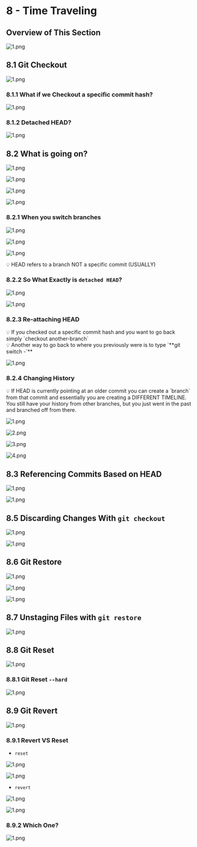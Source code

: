 # 8 - Time Traveling

## Overview of This Section

![1.png](8%20-%20Time%20Traveling%2080c6491fdeca404188d4b63872f07919/1.png)

## 8.1 Git Checkout

![1.png](8%20-%20Time%20Traveling%2080c6491fdeca404188d4b63872f07919/1%201.png)

### 8.1.1 What if we Checkout a specific commit hash?

![1.png](8%20-%20Time%20Traveling%2080c6491fdeca404188d4b63872f07919/1%202.png)

### 8.1.2 Detached HEAD?

![1.png](8%20-%20Time%20Traveling%2080c6491fdeca404188d4b63872f07919/1%203.png)

## 8.2 What is going on?

![1.png](8%20-%20Time%20Traveling%2080c6491fdeca404188d4b63872f07919/1%204.png)

![1.png](8%20-%20Time%20Traveling%2080c6491fdeca404188d4b63872f07919/1%205.png)

![1.png](8%20-%20Time%20Traveling%2080c6491fdeca404188d4b63872f07919/1%206.png)

![1.png](8%20-%20Time%20Traveling%2080c6491fdeca404188d4b63872f07919/1%207.png)

### 8.2.1 When you switch branches

![1.png](8%20-%20Time%20Traveling%2080c6491fdeca404188d4b63872f07919/1%208.png)

![1.png](8%20-%20Time%20Traveling%2080c6491fdeca404188d4b63872f07919/1%209.png)

![1.png](8%20-%20Time%20Traveling%2080c6491fdeca404188d4b63872f07919/1%2010.png)

<aside>
💡 HEAD refers to a branch NOT a specific commit (USUALLY)

</aside>

### 8.2.2 So What Exactly is `detached HEAD`?

![1.png](8%20-%20Time%20Traveling%2080c6491fdeca404188d4b63872f07919/1%2011.png)

![1.png](8%20-%20Time%20Traveling%2080c6491fdeca404188d4b63872f07919/1%2012.png)

### 8.2.3 Re-attaching HEAD

<aside>
💡 If you checked out a specific commit hash and you want to go back simply `checkout another-branch`

</aside>

<aside>
💡 Another way to go back to where you previously were is to type `**git switch -`**

</aside>

![1.png](8%20-%20Time%20Traveling%2080c6491fdeca404188d4b63872f07919/1%2013.png)

### 8.2.4 Changing History

<aside>
💡 If HEAD is currently pointing at an older commit you can create a `branch` from that commit and essentially you are creating a DIFFERENT TIMELINE. You still have your history from other branches, but you just went in the past and branched off from there.

</aside>

![1.png](8%20-%20Time%20Traveling%2080c6491fdeca404188d4b63872f07919/1%2014.png)

![2.png](8%20-%20Time%20Traveling%2080c6491fdeca404188d4b63872f07919/2.png)

![3.png](8%20-%20Time%20Traveling%2080c6491fdeca404188d4b63872f07919/3.png)

![4.png](8%20-%20Time%20Traveling%2080c6491fdeca404188d4b63872f07919/4.png)

## 8.3 Referencing Commits Based on HEAD

![1.png](8%20-%20Time%20Traveling%2080c6491fdeca404188d4b63872f07919/1%2015.png)

![1.png](8%20-%20Time%20Traveling%2080c6491fdeca404188d4b63872f07919/1%2016.png)

## 8.5 Discarding Changes With `git checkout`

![1.png](8%20-%20Time%20Traveling%2080c6491fdeca404188d4b63872f07919/1%2017.png)

![1.png](8%20-%20Time%20Traveling%2080c6491fdeca404188d4b63872f07919/1%2018.png)

## 8.6 Git Restore

![1.png](8%20-%20Time%20Traveling%2080c6491fdeca404188d4b63872f07919/1%2019.png)

![1.png](8%20-%20Time%20Traveling%2080c6491fdeca404188d4b63872f07919/1%2020.png)

![1.png](8%20-%20Time%20Traveling%2080c6491fdeca404188d4b63872f07919/1%2021.png)

## 8.7 Unstaging Files with `git restore`

![1.png](8%20-%20Time%20Traveling%2080c6491fdeca404188d4b63872f07919/1%2022.png)

## 8.8 Git Reset

![1.png](8%20-%20Time%20Traveling%2080c6491fdeca404188d4b63872f07919/1%2023.png)

### 8.8.1 Git Reset `--hard`

![1.png](8%20-%20Time%20Traveling%2080c6491fdeca404188d4b63872f07919/1%2024.png)

## 8.9 Git Revert

![1.png](8%20-%20Time%20Traveling%2080c6491fdeca404188d4b63872f07919/1%2025.png)

### 8.9.1 Revert VS Reset

- `reset`

![1.png](8%20-%20Time%20Traveling%2080c6491fdeca404188d4b63872f07919/1%2026.png)

![1.png](8%20-%20Time%20Traveling%2080c6491fdeca404188d4b63872f07919/1%2027.png)

- `revert`

![1.png](8%20-%20Time%20Traveling%2080c6491fdeca404188d4b63872f07919/1%2028.png)

![1.png](8%20-%20Time%20Traveling%2080c6491fdeca404188d4b63872f07919/1%2029.png)

### 8.9.2 Which One?

![1.png](8%20-%20Time%20Traveling%2080c6491fdeca404188d4b63872f07919/1%2030.png)